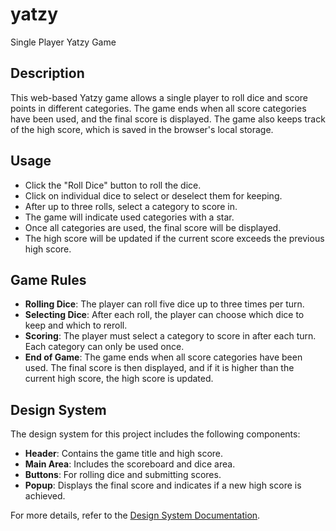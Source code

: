 # yatzy
Single Player Yatzy Game

## Description

This web-based Yatzy game  allows a single player to roll dice and score points in different categories. The game ends when all score categories have been used, and the final score is displayed. The game also keeps track of the high score, which is saved in the browser's local storage.

## Usage

- Click the "Roll Dice" button to roll the dice.
- Click on individual dice to select or deselect them for keeping.
- After up to three rolls, select a category to score in.
- The game will indicate used categories with a star.
- Once all categories are used, the final score will be displayed.
- The high score will be updated if the current score exceeds the previous high score.

## Game Rules

- **Rolling Dice**: The player can roll five dice up to three times per turn.
- **Selecting Dice**: After each roll, the player can choose which dice to keep and which to reroll.
- **Scoring**: The player must select a category to score in after each turn. Each category can only be used once.
- **End of Game**: The game ends when all score categories have been used. The final score is then displayed, and if it is higher than the current high score, the high score is updated.

## Design System

The design system for this project includes the following components:

- **Header**: Contains the game title and high score.
- **Main Area**: Includes the scoreboard and dice area.
- **Buttons**: For rolling dice and submitting scores.
- **Popup**: Displays the final score and indicates if a new high score is achieved.

For more details, refer to the [Design System Documentation](docs/design_system.md).
